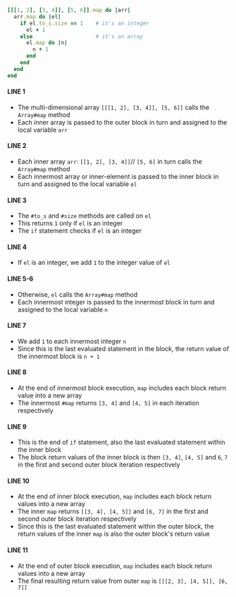 ```ruby
[[[1, 2], [3, 4]], [5, 6]].map do |arr|
  arr.map do |el|
    if el.to_s.size == 1    # it's an integer
      el + 1
    else                    # it's an array
      el.map do |n|
        n + 1
      end
    end
  end
end
```

#### LINE 1
- The multi-dimensional array `[[[1, 2], [3, 4]], [5, 6]]` calls the `Array#map` method
- Each inner array is passed to the outer block in turn and assigned to the local variable `arr`

#### LINE 2
- Each inner array `arr`: `[[1, 2], [3, 4]]`// `[5, 6]` in turn calls the `Array#map` method
- Each innermost array or inner-element is passed to the inner block in turn and assigned to the local variable `el`

#### LINE 3
- The `#to_s` and `#size` methods are called on `el`
- This returns `1` only if `el` is an integer
- The `if` statement checks if `el` is an integer

#### LINE 4
- If `el` is an integer, we add `1` to the integer value of `el`

#### LINE 5-6
- Otherwise, `el` calls the `Array#map` method
- Each innermost integer is passed to the innermost block in turn and assigned to the local variable `n`

#### LINE 7
- We add `1` to each innermost integer `n`
- Since this is the last evaluated statement in the block, the return value of the innermost block is `n + 1`

#### LINE 8
- At the end of innermost block execution, `map` includes each block return value into a new array
- The innermost `#map` returns `[3, 4]` and `[4, 5]` in each iteration respectively

#### LINE 9
- This is the end of `if` statement, also the last evaluated statement within the inner block
- The block return values of the inner block is then `[3, 4]`, `[4, 5]` and `6`, `7` in the first and second outer block iteration respectively

#### LINE 10
- At the end of inner block execution, `map` includes each block return values into a new array
- The inner `map` returns `[[3, 4], [4, 5]]` and `[6, 7]` in the first and second outer block iteration respectively
- Since this is the last evaluated statement within the outer block, the return values of the inner `map` is also the outer block's return value

#### LINE 11
- At the end of outer block execution, `map` includes each block return values into a new array
- The final resulting return value from outer `map` is `[[[2, 3], [4, 5]], [6, 7]]`